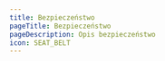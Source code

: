 ```yaml
---
title: Bezpieczeństwo
pageTitle: Bezpieczeństwo
pageDescription: Opis bezpieczeństwo
icon: SEAT_BELT
---
```

